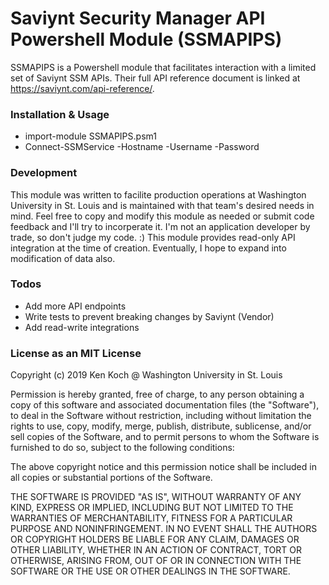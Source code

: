 # Saviynt Security Manager API Powershell Module (SSMAPIPS)

SSMAPIPS is a Powershell module that facilitates interaction with a limited set of Saviynt SSM APIs. Their full API reference document is linked at https://saviynt.com/api-reference/. 

### Installation & Usage

- import-module SSMAPIPS.psm1
- Connect-SSMService -Hostname <FQDN of your tenant> -Username <username> -Password <password>

### Development

This module was written to facilite production operations at Washington University in St. Louis and is maintained with that team's desired needs in mind. Feel free to copy and modify this module as needed or submit code feedback and I'll try to incorperate it. I'm not an application developer by trade, so don't judge my code. :) This module provides read-only API integration at the time of creation. Eventually, I hope to expand into modification of data also.

### Todos

 - Add more API endpoints
 - Write tests to prevent breaking changes by Saviynt (Vendor)
 - Add read-write integrations

### License as an MIT License

Copyright (c) 2019 Ken Koch @ Washington University in St. Louis

Permission is hereby granted, free of charge, to any person obtaining a copy
of this software and associated documentation files (the "Software"), to deal
in the Software without restriction, including without limitation the rights
to use, copy, modify, merge, publish, distribute, sublicense, and/or sell
copies of the Software, and to permit persons to whom the Software is
furnished to do so, subject to the following conditions:

The above copyright notice and this permission notice shall be included in all
copies or substantial portions of the Software.

THE SOFTWARE IS PROVIDED "AS IS", WITHOUT WARRANTY OF ANY KIND, EXPRESS OR
IMPLIED, INCLUDING BUT NOT LIMITED TO THE WARRANTIES OF MERCHANTABILITY,
FITNESS FOR A PARTICULAR PURPOSE AND NONINFRINGEMENT. IN NO EVENT SHALL THE
AUTHORS OR COPYRIGHT HOLDERS BE LIABLE FOR ANY CLAIM, DAMAGES OR OTHER
LIABILITY, WHETHER IN AN ACTION OF CONTRACT, TORT OR OTHERWISE, ARISING FROM,
OUT OF OR IN CONNECTION WITH THE SOFTWARE OR THE USE OR OTHER DEALINGS IN THE
SOFTWARE.
